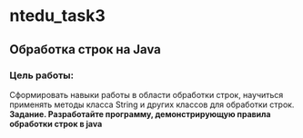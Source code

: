 # ntedu_task3
## Обработка строк на Java
### Цель работы:
Сформировать навыки работы в области обработки строк, научиться
применять методы класса String и других классов для обработки строк.
**Задание. Разработайте программу, демонстрирующую правила
обработки строк в java**
